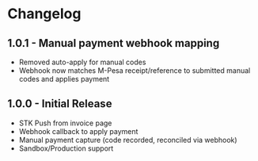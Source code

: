 # Changelog

## 1.0.1 - Manual payment webhook mapping
- Removed auto-apply for manual codes
- Webhook now matches M-Pesa receipt/reference to submitted manual codes and applies payment

## 1.0.0 - Initial Release
- STK Push from invoice page
- Webhook callback to apply payment
- Manual payment capture (code recorded, reconciled via webhook)
- Sandbox/Production support
